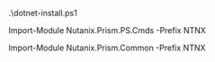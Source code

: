 


.\dotnet-install.ps1

Import-Module Nutanix.Prism.PS.Cmds -Prefix NTNX

Import-Module Nutanix.Prism.Common -Prefix NTNX


